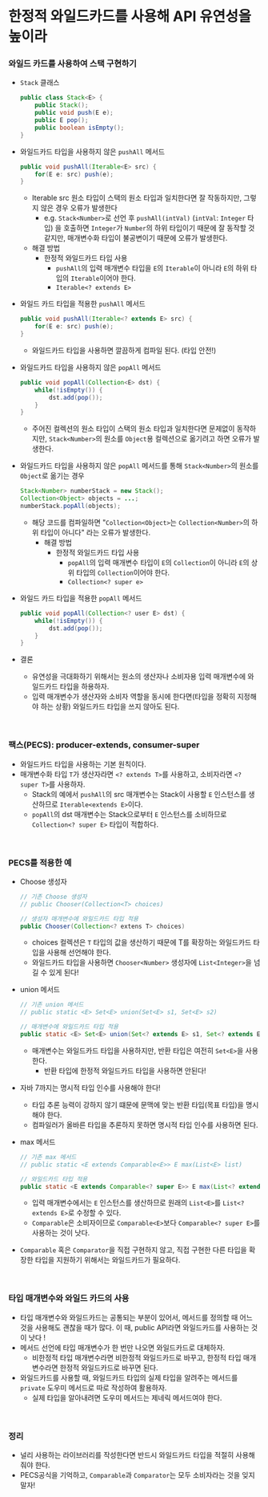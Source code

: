# 한정적 와일드카드를 사용해 API 유연성을 높이라

### 와일드 카드를 사용하여 스택 구현하기

* `Stack` 클래스

  ```java
  public class Stack<E> {
      public Stack();
      public void push(E e);
      public E pop();
      public boolean isEmpty();
  }
  ```

* 와일드카드 타입을 사용하지 않은 `pushAll` 메서드

  ```java
  public void pushAll(Iterable<E> src) {
      for(E e: src) push(e);
  } 
  ```

  * Iterable src 원소 타입이 스택의 원소 타입과 일치한다면 잘 작동하지만, 그렇지 않은 경우 오류가 발생한다
    * e.g. `Stack<Number>`로 선언 후 `pushAll(intVal)` (`intVal`: `Integer` 타입) 을 호출하면 `Integer`가 `Number`의 하위 타입이기 때문에 잘 동작할 것 같지만, 매개변수화 타입이 불공변이기 때문에 오류가 발생한다.
  * 해결 방법
    * 한정적 와일드카드 타입 사용
      * `pushAll`의 입력 매개변수 타입을 `E`의 `Iterable`이 아니라 `E`의 하위 타입의 `Iterable`이어야 한다.
      * `Iterable<? extends E>`

* 와일드 카드 타입을 적용한 `pushAll` 메서드

  ```java
  public void pushAll(Iterable<? extends E> src) {
      for(E e: src) push(e);
  }
  ```

  * 와일드카드 타입을 사용하면 깔끔하게 컴파일 된다. (타입 안전!)

* 와일드카드 타입을 사용하지 않은 `popAll` 메서드

  ```java
  public void popAll(Collection<E> dst) {
      while(!isEmpty()) {
          dst.add(pop());
      }
  }
  ```

  * 주어진 컬렉션의 원소 타입이 스택의 원소 타입과 일치한다면 문제없이 동작하지만, `Stack<Number>`의 원소를 `Object`용 컬렉션으로 옮기려고 하면 오류가 발생한다.

* 와일드카드 타입을 사용하지 않은 `popAll` 메서드를 통해 `Stack<Number>`의 원소를 `Object`로 옮기는 경우

  ```java
  Stack<Number> numberStack = new Stack();
  Collection<Object> objects = ...;
  numberStack.popAll(objects);
  ```

  * 해당 코드를 컴파일하면 "`Collection<Object>`는 `Collection<Number>`의 하위 타입이 아니다" 라는 오류가 발생한다.
    * 해결 방법
      * 한정적 와일드카드 타입 사용
        * `popAll`의 입력 매개변수 타입이 `E`의 `Collection`이 아니라 `E`의 상위 타입의 `Collection`이어야 한다.
        * `Collection<? super e>`

* 와일드 카드 타입을 적용한 `popAll` 메서드

  ```java
  public void popAll(Collection<? user E> dst) {
      while(!isEmpty()) {
          dst.add(pop());
      }
  }
  ```

* 결론
  * 유연성을 극대화하기 위해서는 원소의 생산자나 소비자용 입력 매개변수에 와일드카드 타입을 하용하자.
  * 입력 매개변수가 생산자와 소비자 역할을 동시에 한다면(타입을 정확히 지정해야 하는 상황) 와일드카드 타입을 쓰지 않아도 된다.

<br>

### 팩스(PECS): producer-extends, consumer-super

* 와일드카드 타입을 사용하는 기본 원칙이다.
* 매개변수화 타입 `T`가 생산자라면 `<? extends T>`를 사용하고, 소비자라면 `<? super T>`를 사용하자.
  * Stack의 예에서 `pushAll`의 src 매개변수는 Stack이 사용할 `E` 인스턴스를 생산하므로 `Iterable<extends E>`이다.
  * `popAll`의 dst 매개변수는 Stack으로부터 `E` 인스턴스를 소비하므로 `Collection<? super E>` 타입이 적합하다.



<br>

### PECS를 적용한 예

* Choose 생성자

  ```java
  // 기존 Choose 생성자
  // public Chooser(Collection<T> choices)
  
  // 생성자 매개변수에 와일드카드 타입 적용
  public Chooser(Collection<? extens T> choices)
  ```

  * choices 컬렉션은 `T` 타입의 값을 생산하기 때문에 T를 확장하는 와일드카드 타입을 사용해 선언해야 한다.
  * 와일드카드 타입을 사용하면 `Chooser<Number>` 생성자에 `List<Integer>`을 넘길 수 있게 된다!

* union 메서드

  ```java
  // 기존 union 메서드
  // public static <E> Set<E> union(Set<E> s1, Set<E> s2)
  
  // 매개변수에 와일드카드 타입 적용
  public static <E> Set<E> union(Set<? extends E> s1, Set<? extends E> s2)
  ```

  * 매개변수는 와일드카드 타입을 사용하지만, 반환 타입은 여전히 `Set<E>`을 사용한다.
    * 반환 타입에 한정적 와일드카드 타입을 사용하면 안된다!

* 자바 7까지는 명시적 타입 인수를 사용해야 한다!

  * 타입 추론 능력이 강하지 않기 떄문에 문맥에 맞는 반환 타입(목표 타입)을 명시해야 한다.
  * 컴파일러가 올바른 타입을 추론하지 못하면 명시적 타입 인수를 사용하면 된다.

* max 메서드

  ```java
  // 기존 max 메서드
  // public static <E extends Comparable<E>> E max(List<E> list)
  
  // 와일드카드 타입 적용
  public static <E extends Comparable<? super E>> E max(List<? extends E> list)
  ```

  * 입력 매개변수에서는 `E` 인스턴스를 생산하므로 원래의 `List<E>`를 `List<? extends E>`로 수정할 수 있다.
  * `Comparable`은 소비자이므로 `Comparable<E>`보다 `Comparable<? super E>`를 사용하는 것이 낫다.

* `Comparable` 혹은 `Comparator`을 직접 구현하지 않고, 직접 구현한 다른 타입을 확장한 타입을 지원하기 위해서는 와일드카드가 필요하다.

<br>

### 타입 매개변수와 와일드 카드의 사용

* 타입 매개변수와 와일드카드는 공통되는 부분이 있어서, 메서드를 정의할 때 어느 것을 사용해도 괜찮을 때가 많다. 이 때, public API라면 와일드카드를 사용하는 것이 낫다 !
* 메서드 선언에 타입 매개변수가 한 번만 나오면 와일드카드로 대체하자.
  * 비한정적 타입 매개변수라면 비한정적 와일드카드로 바꾸고, 한정적 타입 매개변수라면 한정적 와일드카드로 바꾸면 된다.
* 와일드카드를 사용할 때, 와일드카드 타입의 실제 타입을 알려주는 메서드를 `private` 도우미 메서드로 따로 작성하여 활용하자.
  * 실제 타입을 알아내려면 도우미 메서드는 제네릭 메서드여야 한다.



<br>



### 정리

* 널리 사용하는 라이브러리를 작성한다면 반드시 와일드카드 타입을 적절히 사용해줘야 한다.
* PECS공식을 기억하고, `Comparable`과 `Comparator`는 모두 소비자라는 것을 잊지말자!
